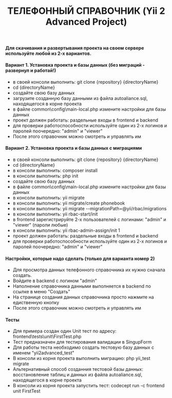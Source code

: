 <p align="center">
    <h1 align="center">ТЕЛЕФОННЫЙ СПРАВОЧНИК (Yii 2 Advanced Project)</h1>
    <br>
</p>

#### Для скачивания и развертывания проекта на своем сервере используйте любой из 2-х вариантов.


#### Вариант 1. Установка проекта и базы данных (без миграций - развернул и работай!)

* в своей консоли выполнить: git clone {repository} {directoryName}
* cd {directoryName}
* создайте свою базу данных
* загрузите созданную базу данными из файла autoaliance.sql, находящегося в корне проекта
* в файле common\config\main-local.php измените настройки для базы данных
* проект должен работать: раздельные входы в frontend и backend
* для проверки работоспособности используйте один из 2-х логинов и паролей поочередно: "admin" и "viewer"
* После этого справочник можно смотреть и управлять им


#### Вариант 2. Установка проекта и базы данных с миграциями

* в своей консоли выполнить: git clone {repository} {directoryName}
* cd {directoryName}
* в консоли выполнить: composer install
* в консоли выполнить: php init
* создайте свою базу данных
* в файле common\config\main-local.php измените настройки для базы данных
* в консоли выполнить: yii migrate
* в консоли выполнить: yii migrate/create phonebook
* в консоли выполнить: yii migrate --migrationPath=@yii/rbac/migrations
* в консоли выполнить: yii rbac-start/init
* в frontend зарегистрируйте 2-х пользователей с логинами: "admin" и "viewer" (пароли любые)
* в консоли выполнить: yii rbac-admin-assign/init 1
* проект должен работать: раздельные входы в frontend и backend
* для проверки работоспособности используйте один из 2-х логинов и паролей поочередно: "admin" и "viewer"


#### Настройки, которые надо сделать (только для варианта номер 2)

* Для просмотра данных телефонного справочника их нужно сначала создать.
* Войдите в backend c логином "admin" 
* Наполнение справочника данными выполняется в backend по ссылке в меню "Создать"
* На странице создания данных справочника просто нажмите на едиственную кнопку
* После этого справочник можно смотреть и управлять им


#### Тесты
* Для примера создан один Unit тест по адресу: frontend\tests\unit\FirstTest.php
* Тест предназначен для тестирования валидации в SingupForm
* Для работы теста необходимо создать тестовую базу данных с именем "yii2advanced_test"
* В консоли из корня проекта выполнить миграцию: php yii_test migrate
* Альтернативный способ созданния тестовой базы данных: восстановление таблиц и данных из файла autoaliance.sql, находящегося в корне проекта
* В консоли из корня проекта запустить тест: codecept run -c frontend unit FirstTest
